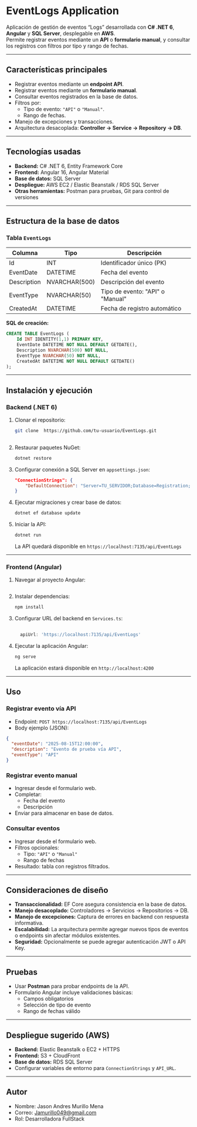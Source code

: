 
# EventLogs Application

Aplicación de gestión de eventos “Logs” desarrollada con **C# .NET 6**, **Angular** y **SQL Server**, desplegable en **AWS**.  
Permite registrar eventos mediante un **API** o **formulario manual**, y consultar los registros con filtros por tipo y rango de fechas.  

---

## Características principales

- Registrar eventos mediante un **endpoint API**.
- Registrar eventos mediante un **formulario manual**.
- Consultar eventos registrados en la base de datos.
- Filtros por:
  - Tipo de evento: `"API"` o `"Manual"`.
  - Rango de fechas.
- Manejo de excepciones y transacciones.
- Arquitectura desacoplada: **Controller → Service → Repository → DB**.

---

## Tecnologías usadas

- **Backend:** C# .NET 6, Entity Framework Core  
- **Frontend:** Angular 16, Angular Material  
- **Base de datos:** SQL Server  
- **Despliegue:** AWS EC2 / Elastic Beanstalk / RDS SQL Server  
- **Otras herramientas:** Postman para pruebas, Git para control de versiones

---

## Estructura de la base de datos

### Tabla `EventLogs`

| Columna      | Tipo          | Descripción                          |
|--------------|---------------|--------------------------------------|
| Id           | INT           | Identificador único (PK)             |
| EventDate    | DATETIME      | Fecha del evento                     |
| Description  | NVARCHAR(500) | Descripción del evento               |
| EventType    | NVARCHAR(50)  | Tipo de evento: "API" o "Manual"    |
| CreatedAt    | DATETIME      | Fecha de registro automático         |

**SQL de creación:**

```sql
CREATE TABLE EventLogs (
    Id INT IDENTITY(1,1) PRIMARY KEY,
    EventDate DATETIME NOT NULL DEFAULT GETDATE(),
    Description NVARCHAR(500) NOT NULL,
    EventType NVARCHAR(50) NOT NULL,
    CreatedAt DATETIME NOT NULL DEFAULT GETDATE()
);
```

---

## Instalación y ejecución

### Backend (.NET 6)

1. Clonar el repositorio:  
   ```bash
   git clone  https://github.com/tu-usuario/EventLogs.git
  
   ```

2. Restaurar paquetes NuGet:  
   ```bash
   dotnet restore
   ```

3. Configurar conexión a SQL Server en `appsettings.json`:  
   ```json
   "ConnectionStrings": {
       "DefaultConnection": "Server=TU_SERVIDOR;Database=Registration;User Id=USUARIO;Password=CONTRASEÑA;"
   }
   ```

4. Ejecutar migraciones y crear base de datos:  
   ```bash
   dotnet ef database update
   ```

5. Iniciar la API:  
   ```bash
   dotnet run
   ```

   La API quedará disponible en `https://localhost:7135/api/EventLogs`

---

### Frontend (Angular)

1. Navegar al proyecto Angular:  
   ```bash

2. Instalar dependencias:  
   ```bash
   npm install
   ```

3. Configurar URL del backend en `Services.ts`:  
   ```ts
  
     apiUrl: 'https://localhost:7135/api/EventLogs'
   
   ```

4. Ejecutar la aplicación Angular:  
   ```bash
   ng serve
   ```

   La aplicación estará disponible en `http://localhost:4200`

---

## Uso

### Registrar evento vía API

- Endpoint: `POST https://localhost:7135/api/EventLogs`
- Body ejemplo (JSON):  
```json
{
  "eventDate": "2025-08-15T12:00:00",
  "description": "Evento de prueba vía API",
  "eventType": "API"
}
```

### Registrar evento manual

- Ingresar desde el formulario web.
- Completar:
  - Fecha del evento
  - Descripción
- Enviar para almacenar en base de datos.

### Consultar eventos

- Ingresar desde el formulario web.
- Filtros opcionales:
  - Tipo: `"API"` o `"Manual"`
  - Rango de fechas
- Resultado: tabla con registros filtrados.

---

## Consideraciones de diseño

- **Transaccionalidad:** EF Core asegura consistencia en la base de datos.
- **Manejo desacoplado:** Controladores → Servicios → Repositorios → DB.
- **Manejo de excepciones:** Captura de errores en backend con respuesta informativa.
- **Escalabilidad:** La arquitectura permite agregar nuevos tipos de eventos o endpoints sin afectar módulos existentes.
- **Seguridad:** Opcionalmente se puede agregar autenticación JWT o API Key.

---

## Pruebas

- Usar **Postman** para probar endpoints de la API.
- Formulario Angular incluye validaciones básicas:
  - Campos obligatorios
  - Selección de tipo de evento
  - Rango de fechas válido

---

## Despliegue sugerido (AWS)

- **Backend:** Elastic Beanstalk o EC2 + HTTPS
- **Frontend:** S3 + CloudFront
- **Base de datos:** RDS SQL Server
- Configurar variables de entorno para `ConnectionStrings` y `API_URL`.

---

## Autor

- Nombre: Jason Andres Murillo Mena
- Correo: Jamurillo049@gmail.com
- Rol: Desarrolladora FullStack
